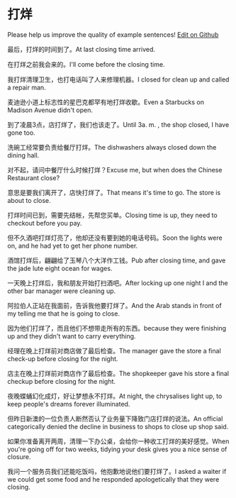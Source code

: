 # 打烊

Please help us improve the quality of example sentences! [Edit on Github](https://github.com/jiyushe/jiyu-example-sentence-source/blob/main/chinese/dayang_2.md)

<p><span class="chinese">最后，打烊的时间到了。</span><span class="english">At last closing time arrived.</span></p>

<p><span class="chinese">在打烊之前我会来的。</span><span class="english">I'll come before the closing time.</span></p>

<p><span class="chinese">我打烊清理卫生，也打电话叫了人来修理机器。</span><span class="english">I closed for clean up and called a repair man.</span></p>

<p><span class="chinese">麦迪逊小道上标志性的星巴克都罕有地打烊收歇。</span><span class="english">Even a Starbucks on Madison Avenue didn't open.</span></p>

<p><span class="chinese">到了凌晨3点，店打烊了，我们也该走了。</span><span class="english">Until 3a. m. , the shop closed, I have gone too.</span></p>

<p><span class="chinese">洗碗工经常要负责给餐厅打烊。</span><span class="english">The dishwashers always closed down the dining hall.</span></p>

<p><span class="chinese">对不起，请问中餐厅什么时候打烊？</span><span class="english">Excuse me, but when does the Chinese Restaurant close?</span></p>

<p><span class="chinese">意思是要我们离开了，店快打烊了。</span><span class="english">That means it's time to go. The store is about to close.</span></p>

<p><span class="chinese">打烊时间已到，需要先结帐，先帮您买单。</span><span class="english">Closing time is up, they need to checkout before you pay.</span></p>

<p><span class="chinese">但不久酒吧打烊灯亮了，他却还没有要到她的电话号码。</span><span class="english">Soon the lights were on, and he had yet to get her phone number.</span></p>

<p><span class="chinese">酒馆打烊后，翩翩给了玉琴八个大洋作工钱。</span><span class="english">Pub after closing time, and gave the jade lute eight ocean for wages.</span></p>

<p><span class="chinese">一天晚上打烊后，我和朋友开始打扫酒吧。</span><span class="english">After locking up one night I and the other bar manager were cleaning up.</span></p>

<p><span class="chinese">阿拉伯人正站在我面前，告诉我他要打烊了。</span><span class="english">And the Arab stands in front of my telling me that he is going to close.</span></p>

<p><span class="chinese">因为他们打烊了，而且他们不想带走所有的东西。</span><span class="english">because they were finishing up and they didn't want to carry everything.</span></p>

<p><span class="chinese">经理在晚上打烊前对商店做了最后检查。</span><span class="english">The manager gave the store a final check-up before closing for the night.</span></p>

<p><span class="chinese">店主在晚上打烊前对商店作了最后检查。</span><span class="english">The shopkeeper gave his store a final checkup before closing for the night.</span></p>

<p><span class="chinese">夜晚蝶蛹幻化成灯，好让梦想永不打烊。</span><span class="english">At night, the chrysalises light up, to keep people's dreams forever illuminated.</span></p>

<p><span class="chinese">但昨日新澳的一位负责人断然否认了业务量下降致门店打烊的说法。</span><span class="english">An official categorically denied the decline in business to shops to close up shop said.</span></p>

<p><span class="chinese">如果你准备离开两周，清理一下办公桌，会给你一种收工打烊的美好感觉。</span><span class="english">When you're going off for two weeks, tidying your desk gives you a nice sense of closure.</span></p>

<p><span class="chinese">我问一个服务员我们还能吃饭吗，他抱歉地说他们要打烊了。</span><span class="english">I asked a waiter if we could get some food and he responded apologetically that they were closing.</span></p>

